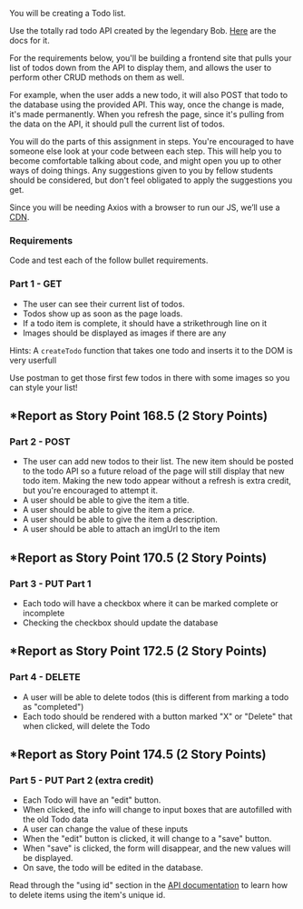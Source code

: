 You will be creating a Todo list.

Use the totally rad todo API created by the legendary Bob. [Here](https://coursework.vschool.io/v-schools-todo-api-documentation/) are the docs for it.

For the requirements below, you'll be building a frontend site that pulls your list of todos down from the API to display them, and allows the user to perform other CRUD methods on them as well.

For example, when the user adds a new todo, it will also POST that todo to the database using the provided API. This way, once the change is made, it's made permanently. When you refresh the page, since it's pulling from the data on the API, it should pull the current list of todos.

You will do the parts of this assignment in steps. You're encouraged to have someone else look at your code between each step. This will help you to become comfortable talking about code, and might open you up to other ways of doing things. Any suggestions given to you by fellow students should be considered, but don't feel obligated to apply the suggestions you get.

Since you will be needing Axios with a browser to run our JS, we’ll use a [CDN](https://cdnjs.com/libraries/axios).

### **Requirements**

Code and test each of the follow bullet requirements.

### **Part 1 - GET**

- The user can see their current list of todos.
- Todos show up as soon as the page loads.
- If a todo item is complete, it should have a strikethrough line on it
- Images should be displayed as images if there are any

Hints:
A `createTodo` function that takes one todo and inserts it to the DOM is very userfull

Use postman to get those first few todos in there with some images so you can style your list!

## ***Report as Story Point 168.5 (2 Story Points)**

### **Part 2 - POST**

- The user can add new todos to their list. The new item should be posted to the todo API so a future reload of the page will still display that new todo item. Making the new todo appear without a refresh is extra credit, but you're encouraged to attempt it.
- A user should be able to give the item a title.
- A user should be able to give the item a price.
- A user should be able to give the item a description.
- A user should be able to attach an imgUrl to the item

## ***Report as Story Point 170.5 (2 Story Points)**

### **Part 3 - PUT Part 1**

- Each todo will have a checkbox where it can be marked complete or incomplete
- Checking the checkbox should update the database

## ***Report as Story Point 172.5 (2 Story Points)**

### **Part 4 - DELETE**

- A user will be able to delete todos (this is different from marking a todo as "completed")
- Each todo should be rendered with a button marked "X" or "Delete" that when clicked, will delete the Todo

## ***Report as Story Point 174.5 (2 Story Points)**

### **Part 5 - PUT Part 2 (extra credit)**

- Each Todo will have an "edit" button.
- When clicked, the info will change to input boxes that are autofilled with the old Todo data
- A user can change the value of these inputs
- When the "edit" button is clicked, it will change to a "save" button.
- When "save" is clicked, the form will disappear, and the new values will be displayed.
- On save, the todo will be edited in the database.

Read through the "using id" section in the [API documentation](https://www.notion.so/V-School-s-Todo-API-Documentation-9066d3bb43fb4ee98f242d24759fbc35?pvs=21) to learn how to delete items using the item's unique id.